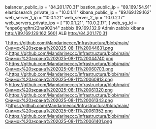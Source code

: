 balancer_public_ip = "84.201.170.31"
bastion_public_ip = "89.169.154.91"
elasticsearch_private_ip = "10.0.1.11"
kibana_public_ip = "89.169.129.162"
web_server_1_ip = "10.0.1.21"
web_server_2_ip = "10.0.2.17"
web_servers_private_ips = [
  "10.0.1.21",
  "10.0.2.17",
]
web_sg_id = "enps6gngftm22na902h4"
zabbix    89.169.132.9   Admin zabbix 
kibana http://89.169.129.162:5601 
ALB  http://84.201.170.31

1.https://github.com/Mandarineccc/Infrastructura/blob/main/Снимок%20экрана%202025-08-11%20044631.png
2.https://github.com/Mandarineccc/Infrastructura/blob/main/Снимок%20экрана%202025-08-11%20044740.png
3.https://github.com/Mandarineccc/Infrastructura/blob/main/Снимок%20экрана%202025-08-11%20060703.png
4.https://github.com/Mandarineccc/Infrastructura/blob/main/Снимок%20экрана%202025-08-11%20060813.png
5.https://github.com/Mandarineccc/Infrastructura/blob/main/Снимок%20экрана%202025-08-11%20061320.png
6.https://github.com/Mandarineccc/Infrastructura/blob/main/Снимок%20экрана%202025-08-11%20061343.png
7.https://github.com/Mandarineccc/Infrastructura/blob/main/Снимок%20экрана%202025-08-11%20061352.png
8.https://github.com/Mandarineccc/Infrastructura/blob/main/Снимок%20экрана%202025-08-11%20061401.png
